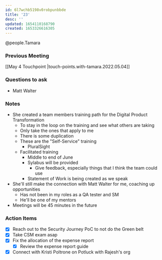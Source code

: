 ```yaml
---
id: 6l7wchb5198v0robpunbbde
title: '23'
desc: ''
updated: 1654110168790
created: 1653326616305
---
```

@people.Tamara

### Previous Meeting
[[May 4 Touchpoint |touch-points.with-tamara.2022.05.04]]

### Questions to ask
- Matt Walter

### Notes
- She created a team members training path for the Digital Product Transformation
  - To stay in the loop on the training and see what others are taking
  - Only take the ones that apply to me
  - There is some duplication
  - These are the "Self-Service" training
    - PluralSight
  - Facilitated training
    - Middle to end of June
    - Sylabus will be provided
      - Give feedback, especially things that I think the team could use
    - Statement of Work is being created as we speak
- She'll still make the connection with Matt Walter for me, coaching up opportunities
  - Has not been in my roles as a QA tester and SM
  - He'll be one of my mentors
- Meetings will be 45 minutes in the future


### Action Items
- [x] Reach out to the Security Journey PoC to not do the Green belt
- [x] Take CSM exam asap
- [x] Fix the allocation of the expense report
  - [x] Review the expense report guide
- [x] Connect with Kristi Poltrone on Potluck with Rajesh's org
